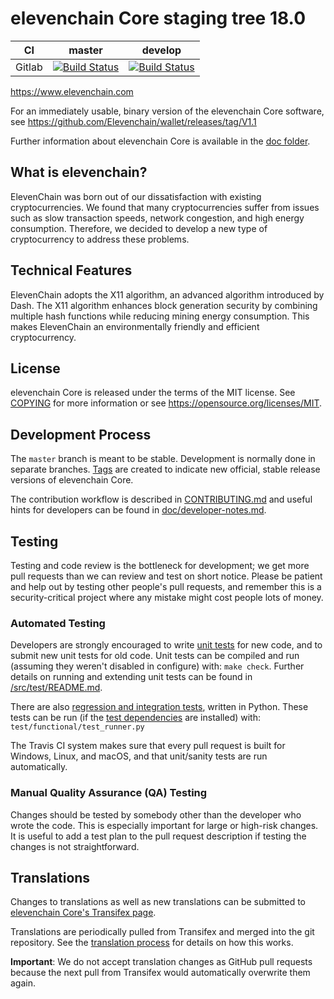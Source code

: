 elevenchain Core staging tree 18.0
===========================

|CI|master|develop|
|-|-|-|
|Gitlab|[![Build Status](https://gitlab.com/elevenchainpay/elevenchain/badges/master/pipeline.svg)](https://gitlab.com/elevenchainpay/elevenchain/-/tree/master)|[![Build Status](https://gitlab.com/elevenchainpay/elevenchain/badges/develop/pipeline.svg)](https://gitlab.com/elevenchainpay/elevenchain/-/tree/develop)|

https://www.elevenchain.com

For an immediately usable, binary version of the elevenchain Core software, see
https://github.com/Elevenchain/wallet/releases/tag/V1.1

Further information about elevenchain Core is available in the [doc folder](/doc).

What is elevenchain?
-------------

ElevenChain was born out of our dissatisfaction with existing cryptocurrencies. We found that many cryptocurrencies suffer from issues such as slow transaction speeds, network congestion, and high energy consumption. Therefore, we decided to develop a new type of cryptocurrency to address these problems.


Technical Features
-------------
ElevenChain adopts the X11 algorithm, an advanced algorithm introduced by Dash. The X11 algorithm enhances block generation security by combining multiple hash functions while reducing mining energy consumption. This makes ElevenChain an environmentally friendly and efficient cryptocurrency.





License
-------

elevenchain Core is released under the terms of the MIT license. See [COPYING](COPYING) for more
information or see https://opensource.org/licenses/MIT.

Development Process
-------------------

The `master` branch is meant to be stable. Development is normally done in separate branches.
[Tags](https://github.com/Elevenchain/tags) are created to indicate new official,
stable release versions of elevenchain Core.

The contribution workflow is described in [CONTRIBUTING.md](CONTRIBUTING.md)
and useful hints for developers can be found in [doc/developer-notes.md](doc/developer-notes.md).

Testing
-------

Testing and code review is the bottleneck for development; we get more pull
requests than we can review and test on short notice. Please be patient and help out by testing
other people's pull requests, and remember this is a security-critical project where any mistake might cost people
lots of money.

### Automated Testing

Developers are strongly encouraged to write [unit tests](src/test/README.md) for new code, and to
submit new unit tests for old code. Unit tests can be compiled and run
(assuming they weren't disabled in configure) with: `make check`. Further details on running
and extending unit tests can be found in [/src/test/README.md](/src/test/README.md).

There are also [regression and integration tests](/test), written
in Python.
These tests can be run (if the [test dependencies](/test) are installed) with: `test/functional/test_runner.py`

The Travis CI system makes sure that every pull request is built for Windows, Linux, and macOS, and that unit/sanity tests are run automatically.

### Manual Quality Assurance (QA) Testing

Changes should be tested by somebody other than the developer who wrote the
code. This is especially important for large or high-risk changes. It is useful
to add a test plan to the pull request description if testing the changes is
not straightforward.

Translations
------------

Changes to translations as well as new translations can be submitted to
[elevenchain Core's Transifex page](https://www.transifex.com/projects/p/elevenchain/).

Translations are periodically pulled from Transifex and merged into the git repository. See the
[translation process](doc/translation_process.md) for details on how this works.

**Important**: We do not accept translation changes as GitHub pull requests because the next
pull from Transifex would automatically overwrite them again.
